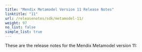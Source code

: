 ```yaml
---
title: "Mendix Metamodel Version 11 Release Notes"
linktitle: "11"
url: /releasenotes/sdk/metamodel-11/
weight: 97
no_list: false
simple_list: true
---
```


These are the release notes for the Mendix Metamodel version 11:
